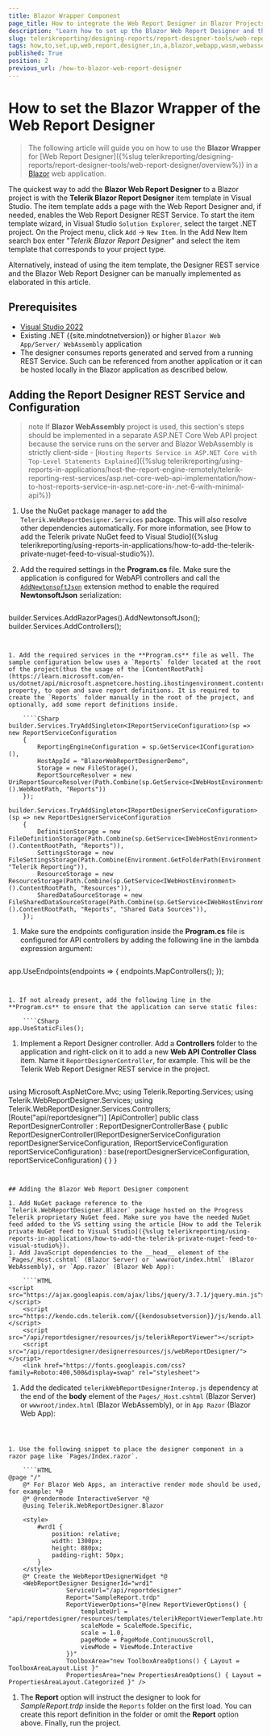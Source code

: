 ```yaml
---
title: Blazor Wrapper Component
page_title: How to integrate the Web Report Designer in Blazor Projects
description: "Learn how to set up the Blazor Web Report Designer and the required REST Services in Blazor applications."
slug: telerikreporting/designing-reports/report-designer-tools/web-report-designer/how-to-set-up-in-blazor-application
tags: how,to,set,up,web,report,designer,in,a,blazor,webapp,wasm,webassembly,server,application
published: True
position: 2
previous_url: /how-to-blazor-web-report-designer
---
```


# How to set the Blazor Wrapper of the Web Report Designer

> The following article will guide you on how to use the **Blazor Wrapper** for [Web Report Designer]({%slug telerikreporting/designing-reports/report-designer-tools/web-report-designer/overview%}) in a [Blazor](https://dotnet.microsoft.com/en-us/apps/aspnet/web-apps/blazor) web application.

The quickest way to add the **Blazor Web Report Designer** to a Blazor project is with the __Telerik Blazor Report Designer__ item template in Visual Studio. The item template adds a page with the Web Report Designer and, if needed, enables the Web Report Designer REST Service. To start the item template wizard, in Visual Studio `Solution Explorer`, select the target .NET project. On the Project menu, click `Add` -> `New Item`. In the Add New Item search box enter "*Telerik Blazor Report Designer*" and select the item template that corresponds to your project type.

Alternatively, instead of using the item template, the Designer REST service and the Blazor Web Report Designer can be manually implemented as elaborated in this article.

## Prerequisites

* [Visual Studio 2022](https://visualstudio.microsoft.com/)
* Existing .NET {{site.mindotnetversion}} or higher `Blazor Web App/Server/ WebAssembly` application
* The designer consumes reports generated and served from a running REST Service. Such can be referenced from another application or it can be hosted locally in the Blazor application as described below.

## Adding the Report Designer REST Service and Configuration

>note If **Blazor WebAssembly** project is used, this section's steps should be implemented in a separate ASP.NET Core Web API project because the service runs on the server and Blazor WebAssembly is strictly client-side - [`Hosting Reports Service in ASP.NET Core with Top-Level Statements Explained`]({%slug telerikreporting/using-reports-in-applications/host-the-report-engine-remotely/telerik-reporting-rest-services/asp.net-core-web-api-implementation/how-to-host-reports-service-in-asp.net-core-in-.net-6-with-minimal-api%})

1. Use the NuGet package manager to add the `Telerik.WebReportDesigner.Services` package. This will also resolve other dependencies automatically. For more information, see [How to add the Telerik private NuGet feed to Visual Studio]({%slug telerikreporting/using-reports-in-applications/how-to-add-the-telerik-private-nuget-feed-to-visual-studio%}).
1. Add the required settings in the **Program.cs** file. Make sure the application is configured for WebAPI controllers and call the [`AddNewtonsoftJson`](https://learn.microsoft.com/en-us/dotnet/api/microsoft.extensions.dependencyinjection.newtonsoftjsonmvcbuilderextensions.addnewtonsoftjson) extension method to enable the required **NewtonsoftJson** serialization:

	````CSharp
builder.Services.AddRazorPages().AddNewtonsoftJson();
	builder.Services.AddControllers();
````


1. Add the required services in the **Program.cs** file as well. The sample configuration below uses a `Reports` folder located at the root of the project(thus the usage of the [ContentRootPath](https://learn.microsoft.com/en-us/dotnet/api/microsoft.aspnetcore.hosting.ihostingenvironment.contentrootpath) property, to open and save report definitions. It is required to create the `Reports` folder manually in the root of the project, and optionally, add some report definitions inside.

	````CSharp
builder.Services.TryAddSingleton<IReportServiceConfiguration>(sp => new ReportServiceConfiguration
	{
		ReportingEngineConfiguration = sp.GetService<IConfiguration>(),
		HostAppId = "BlazorWebReportDesignerDemo",
		Storage = new FileStorage(),
		ReportSourceResolver = new UriReportSourceResolver(Path.Combine(sp.GetService<IWebHostEnvironment>().WebRootPath, "Reports"))
	});
	builder.Services.TryAddSingleton<IReportDesignerServiceConfiguration>(sp => new ReportDesignerServiceConfiguration
	{
		DefinitionStorage = new FileDefinitionStorage(Path.Combine(sp.GetService<IWebHostEnvironment>().ContentRootPath, "Reports")),
		SettingsStorage = new FileSettingsStorage(Path.Combine(Environment.GetFolderPath(Environment.SpecialFolder.ApplicationData), "Telerik Reporting")),
		ResourceStorage = new ResourceStorage(Path.Combine(sp.GetService<IWebHostEnvironment>().ContentRootPath, "Resources")),
		SharedDataSourceStorage = new FileSharedDataSourceStorage(Path.Combine(sp.GetService<IWebHostEnvironment>().ContentRootPath, "Reports", "Shared Data Sources")),
	});
````


1. Make sure the endpoints configuration inside the **Program.cs** file is configured for API controllers by adding the following line in the lambda expression argument:

	````CSharp
app.UseEndpoints(endpoints =>
	{
		endpoints.MapControllers();
	});
````


1. If not already present, add the following line in the **Program.cs** to ensure that the application can serve static files: 

	````CSharp
app.UseStaticFiles();
````


1. Implement a Report Designer controller. Add a **Controllers** folder to the application and right-click on it to add a new __Web API Controller Class__ item. Name it `ReportDesignerController`, for example. This will be the Telerik Web Report Designer REST service in the project.

	````CSharp
using Microsoft.AspNetCore.Mvc;
	using Telerik.Reporting.Services;
	using Telerik.WebReportDesigner.Services;
	using Telerik.WebReportDesigner.Services.Controllers;
	[Route("api/reportdesigner")]
	[ApiController]
	public class ReportDesignerController : ReportDesignerControllerBase
	{
		public ReportDesignerController(IReportDesignerServiceConfiguration reportDesignerServiceConfiguration, IReportServiceConfiguration reportServiceConfiguration)
			: base(reportDesignerServiceConfiguration, reportServiceConfiguration)
		{
		}
	}
````


## Adding the Blazor Web Report Designer component

1. Add NuGet package reference to the `Telerik.WebReportDesigner.Blazor` package hosted on the Progress Telerik proprietary NuGet feed. Make sure you have the needed NuGet feed added to the VS setting using the article [How to add the Telerik private NuGet feed to Visual Studio]({%slug telerikreporting/using-reports-in-applications/how-to-add-the-telerik-private-nuget-feed-to-visual-studio%}).
1. Add JavaScript dependencies to the __head__ element of the `Pages/_Host.cshtml` (Blazor Server) or `wwwroot/index.html` (Blazor WebAssembly), or `App.razor` (Blazor Web App):

	````HTML
<script src="https://ajax.googleapis.com/ajax/libs/jquery/3.7.1/jquery.min.js"></script>
	<script src="https://kendo.cdn.telerik.com/{{kendosubsetversion}}/js/kendo.all.min.js"></script>
	<script src="/api/reportdesigner/resources/js/telerikReportViewer"></script>
	<script src="/api/reportdesigner/designerresources/js/webReportDesigner/"></script>
	<link href="https://fonts.googleapis.com/css?family=Roboto:400,500&display=swap" rel="stylesheet">
````


1. Add the dedicated `telerikWebReportDesignerInterop.js` dependency at the end of the __body__ element of the `Pages/_Host.cshtml` (Blazor Server) or `wwwroot/index.html` (Blazor WebAssembly), or in `App Razor` (Blazor Web App):

	````HTML
<script src="_content/Telerik.WebReportDesigner.Blazor/telerikWebReportDesignerInterop.js" defer></script>
````


1. Use the following snippet to place the designer component in a razor page like `Pages/Index.razor`.

	````HTML
@page "/"
	@* For Blazor Web Apps, an interactive render mode should be used, for example: *@
	@* @rendermode InteractiveServer *@
	@using Telerik.WebReportDesigner.Blazor

	<style>
		#wrd1 {
			position: relative;
			width: 1300px;
			height: 880px;
			padding-right: 50px;
		}
	</style>
	@* Create the WebReportDesignerWidget *@
	<WebReportDesigner DesignerId="wrd1"
				ServiceUrl="/api/reportdesigner"
				Report="SampleReport.trdp"
				ReportViewerOptions="@(new ReportViewerOptions() {
					templateUrl = "api/reportdesigner/resources/templates/telerikReportViewerTemplate.html",
					scaleMode = ScaleMode.Specific,
					scale = 1.0,
					pageMode = PageMode.ContinuousScroll,
					viewMode = ViewMode.Interactive
				})"
				ToolboxArea="new ToolboxAreaOptions() { Layout = ToolboxAreaLayout.List }"
				PropertiesArea="new PropertiesAreaOptions() { Layout = PropertiesAreaLayout.Categorized }" />
````


1. The __Report__ option will instruct the designer to look for *SampleReport.trdp* inside the `Reports` folder on the first load. You can create this report definition in the folder or omit the __Report__ option above. Finally, run the project.
